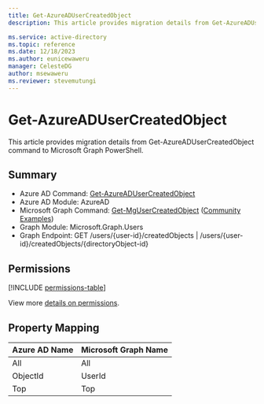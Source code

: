 ```yaml
---
title: Get-AzureADUserCreatedObject
description: This article provides migration details from Get-AzureADUserCreatedObject command to Microsoft Graph PowerShell.

ms.service: active-directory
ms.topic: reference
ms.date: 12/18/2023
ms.author: eunicewaweru
manager: CelesteDG
author: msewaweru
ms.reviewer: stevemutungi
---
```


# Get-AzureADUserCreatedObject

This article provides migration details from Get-AzureADUserCreatedObject command to Microsoft Graph PowerShell.

## Summary

+ Azure AD Command: [Get-AzureADUserCreatedObject](/powershell/module/azuread/get-azureadusercreatedobject)
+ Azure AD Module: AzureAD
+ Microsoft Graph Command: [Get-MgUserCreatedObject](/powershell/module/microsoft.graph.users/get-mgusercreatedobject) ([Community Examples](https://github.com/orgs/msgraph/discussions?discussions_q=Get-MgUserCreatedObject))
+ Graph Module: Microsoft.Graph.Users
+ Graph Endpoint:  GET /users/{user-id}/createdObjects | /users/{user-id}/createdObjects/{directoryObject-id}

## Permissions

[!INCLUDE [permissions-table](~/graphref/api-reference/v1.0/includes/permissions/user-list-createdobjects-permissions.md)]

View more [details on permissions](/graph/api/user-list-createdobjects#permissions).

## Property Mapping

|Azure AD Name|Microsoft Graph Name|
|---|---|
|All|All|
|ObjectId|UserId|
|Top|Top|